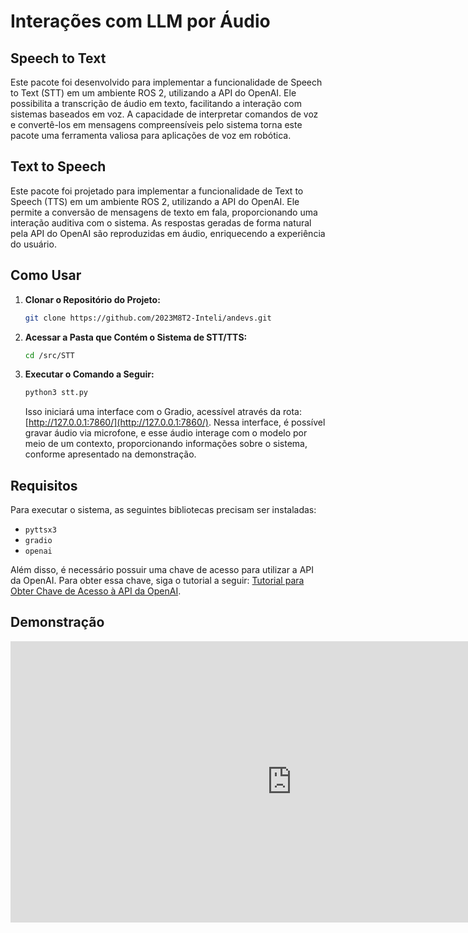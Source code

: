 # Interações com LLM por Áudio 

## Speech to Text 

Este pacote foi desenvolvido para implementar a funcionalidade de Speech to Text (STT) em um ambiente ROS 2, utilizando a API do OpenAI. Ele possibilita a transcrição de áudio em texto, facilitando a interação com sistemas baseados em voz. A capacidade de interpretar comandos de voz e convertê-los em mensagens compreensíveis pelo sistema torna este pacote uma ferramenta valiosa para aplicações de voz em robótica.

## Text to Speech

Este pacote foi projetado para implementar a funcionalidade de Text to Speech (TTS) em um ambiente ROS 2, utilizando a API do OpenAI. Ele permite a conversão de mensagens de texto em fala, proporcionando uma interação auditiva com o sistema. As respostas geradas de forma natural pela API do OpenAI são reproduzidas em áudio, enriquecendo a experiência do usuário.

## Como Usar

1. **Clonar o Repositório do Projeto:** 
    ```bash
    git clone https://github.com/2023M8T2-Inteli/andevs.git
    ```

2. **Acessar a Pasta que Contém o Sistema de STT/TTS:** 
    ```bash
    cd /src/STT
    ```

3. **Executar o Comando a Seguir:** 
    ```bash
    python3 stt.py
    ```

    Isso iniciará uma interface com o Gradio, acessível através da rota: [http://127.0.0.1:7860/](http://127.0.0.1:7860/). Nessa interface, é possível gravar áudio via microfone, e esse áudio interage com o modelo por meio de um contexto, proporcionando informações sobre o sistema, conforme apresentado na demonstração.

## Requisitos

Para executar o sistema, as seguintes bibliotecas precisam ser instaladas:

- `pyttsx3`
- `gradio`
- `openai`

Além disso, é necessário possuir uma chave de acesso para utilizar a API da OpenAI. Para obter essa chave, siga o tutorial a seguir: [Tutorial para Obter Chave de Acesso à API da OpenAI](https://medium.com/data-professor/beginners-guide-to-openai-api-a0420bc58ee5#:~:text=Getting%20your%20own%20OpenAI%20API%20key&text=Click%20on%20Menu%20%3E%20Developers%20%3E%20Overview,API%20key%20for%20future%20reference).

## Demonstração

<iframe width="900" height="450" src="https://www.youtube.com/embed/RStEpCzI9SE?si=Z4XIj7lPxOYCBeqE" title="YouTube video player" frameborder="0" allow="accelerometer; autoplay; clipboard-write; encrypted-media; gyroscope; picture-in-picture; web-share" allowfullscreen></iframe>